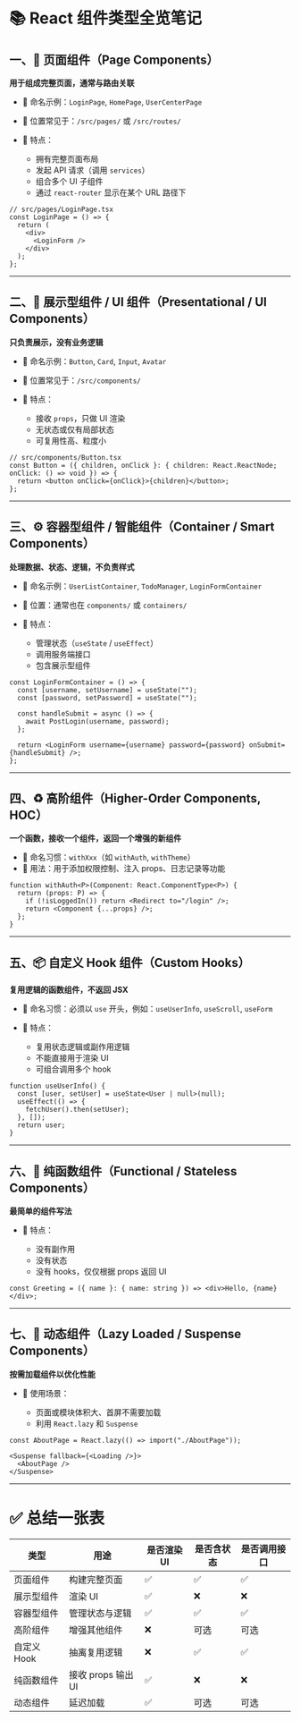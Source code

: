 # 📚 React 组件类型全览笔记

## 一、📄 页面组件（Page Components）

**用于组成完整页面，通常与路由关联**

* 🔹 命名示例：`LoginPage`, `HomePage`, `UserCenterPage`
* 🔹 位置常见于：`/src/pages/` 或 `/src/routes/`
* 🔹 特点：

  * 拥有完整页面布局
  * 发起 API 请求（调用 `services`）
  * 组合多个 UI 子组件
  * 通过 `react-router` 显示在某个 URL 路径下

```tsx
// src/pages/LoginPage.tsx
const LoginPage = () => {
  return (
    <div>
      <LoginForm />
    </div>
  );
};
```

---

## 二、🧩 展示型组件 / UI 组件（Presentational / UI Components）

**只负责展示，没有业务逻辑**

* 🔹 命名示例：`Button`, `Card`, `Input`, `Avatar`
* 🔹 位置常见于：`/src/components/`
* 🔹 特点：

  * 接收 `props`，只做 UI 渲染
  * 无状态或仅有局部状态
  * 可复用性高、粒度小

```tsx
// src/components/Button.tsx
const Button = ({ children, onClick }: { children: React.ReactNode; onClick: () => void }) => {
  return <button onClick={onClick}>{children}</button>;
};
```

---

## 三、⚙️ 容器型组件 / 智能组件（Container / Smart Components）

**处理数据、状态、逻辑，不负责样式**

* 🔹 命名示例：`UserListContainer`, `TodoManager`, `LoginFormContainer`
* 🔹 位置：通常也在 `components/` 或 `containers/`
* 🔹 特点：

  * 管理状态（`useState` / `useEffect`）
  * 调用服务端接口
  * 包含展示型组件

```tsx
const LoginFormContainer = () => {
  const [username, setUsername] = useState("");
  const [password, setPassword] = useState("");

  const handleSubmit = async () => {
    await PostLogin(username, password);
  };

  return <LoginForm username={username} password={password} onSubmit={handleSubmit} />;
};
```

---

## 四、♻️ 高阶组件（Higher-Order Components, HOC）

**一个函数，接收一个组件，返回一个增强的新组件**

* 🔹 命名习惯：`withXxx`（如 `withAuth`, `withTheme`）
* 🔹 用法：用于添加权限控制、注入 props、日志记录等功能

```tsx
function withAuth<P>(Component: React.ComponentType<P>) {
  return (props: P) => {
    if (!isLoggedIn()) return <Redirect to="/login" />;
    return <Component {...props} />;
  };
}
```

---

## 五、📦 自定义 Hook 组件（Custom Hooks）

**复用逻辑的函数组件，不返回 JSX**

* 🔹 命名习惯：必须以 `use` 开头，例如：`useUserInfo`, `useScroll`, `useForm`
* 🔹 特点：

  * 复用状态逻辑或副作用逻辑
  * 不能直接用于渲染 UI
  * 可组合调用多个 hook

```tsx
function useUserInfo() {
  const [user, setUser] = useState<User | null>(null);
  useEffect(() => {
    fetchUser().then(setUser);
  }, []);
  return user;
}
```

---

## 六、💬 纯函数组件（Functional / Stateless Components）

**最简单的组件写法**

* 🔹 特点：

  * 没有副作用
  * 没有状态
  * 没有 hooks，仅仅根据 props 返回 UI

```tsx
const Greeting = ({ name }: { name: string }) => <div>Hello, {name}</div>;
```

---

## 七、🔀 动态组件（Lazy Loaded / Suspense Components）

**按需加载组件以优化性能**

* 🔹 使用场景：

  * 页面或模块体积大、首屏不需要加载
  * 利用 `React.lazy` 和 `Suspense`

```tsx
const AboutPage = React.lazy(() => import("./AboutPage"));

<Suspense fallback={<Loading />}>
  <AboutPage />
</Suspense>
```

---

# ✅ 总结一张表

| 类型       | 用途             | 是否渲染 UI | 是否含状态 | 是否调用接口 |
| -------- | -------------- | ------- | ----- | ------ |
| 页面组件     | 构建完整页面         | ✅       | ✅     | ✅      |
| 展示型组件    | 渲染 UI          | ✅       | ❌     | ❌      |
| 容器型组件    | 管理状态与逻辑        | ✅       | ✅     | ✅      |
| 高阶组件     | 增强其他组件         | ❌       | 可选    | 可选     |
| 自定义 Hook | 抽离复用逻辑         | ❌       | ✅     | ✅      |
| 纯函数组件    | 接收 props 输出 UI | ✅       | ❌     | ❌      |
| 动态组件     | 延迟加载           | ✅       | 可选    | 可选     |
